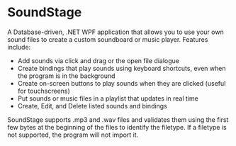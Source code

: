# SoundStage
A Database-driven, .NET WPF application that allows you to use your own sound files to create a custom soundboard or music player. Features include:

* Add sounds via click and drag or the open file dialogue
* Create bindings that play sounds using keyboard shortcuts, even when the program is in the background
* Create on-screen buttons to play sounds when they are clicked (useful for touchscreens)
* Put sounds or music files in a playlist that updates in real time
* Create, Edit, and Delete listed sounds and bindings

SoundStage supports .mp3 and .wav files and validates them using the first few bytes at the beginning of the files to identify the filetype. If a filetype is not supported, the program will not import it.
